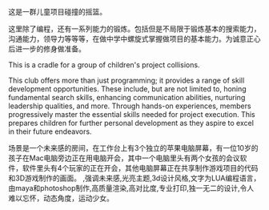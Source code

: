 这是一群儿童项目碰撞的摇篮。

这里除了编程，还有一系列能力的锻炼。包括但是不局限于锻炼基本的搜索能力，沟通能力，领导力等等等，在做中学中螺旋式掌握做项目的基本能力。为诚意正心后进一步的修身做准备。


This is a cradle for a group of children's project collisions.


This club offers more than just programming; it provides a range of skill development opportunities. These include, but are not limited to, honing fundamental search skills, enhancing communication abilities, nurturing leadership qualities, and more. Through hands-on experiences, members progressively master the essential skills needed for project execution. This prepares children for further personal development as they aspire to excel in their future endeavors.



场景是一个未来感的房间，在工作台上有3个独立的苹果电脑屏幕，有一位10岁的孩子在Mac电脑旁边正在用电脑开会，其中一个电脑里头有两个女孩的会议软件，软件里头有4个玩家的正在开会，其他电脑屏幕正在共享制作游戏项目的代码和3D游戏制作的画面。
,强调未来感,光亮主题,3d设计风格,文字为LUA编程语言，由maya和photoshop制作,高质量渲染,高对比度,专业打印,独一无二的设计,令人难以忘怀，动态角度，运动少女。






